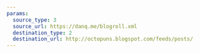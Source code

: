 ```yaml
---
params:
  source_type: 3
  source_url: https://danq.me/blogroll.xml
  destination_type: 2
  destination_url: http://octopuns.blogspot.com/feeds/posts/
---
```

